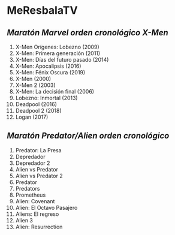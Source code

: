 # MeResbalaTV
## _Maratón Marvel orden cronológico X-Men_


1. X-Men Orígenes: Lobezno (2009)
2. X-Men: Primera generación (2011)
3. X-Men: Días del futuro pasado (2014)
4. X-Men: Apocalipsis (2016)
5. X-Men: Fénix Oscura (2019)
6. X-Men (2000)
7. X-Men 2 (2003)
8. X-Men: La decisión final (2006)
9. Lobezno: Inmortal (2013)
10. Deadpool (2016)
11. Deadpool 2 (2018)
12. Logan (2017)


## _Maratón Predator/Alien orden cronológico_


1. Predator: La Presa
2. Depredador
3. Depredador 2
4. Alien vs Predator
5. Alien vs Predator 2
6. Predator
7. Predators
8. Prometheus
9. Alien: Covenant
10. Alien: El Octavo Pasajero
11. Aliens: El regreso
12. Alien 3
13. Alien: Resurrection
